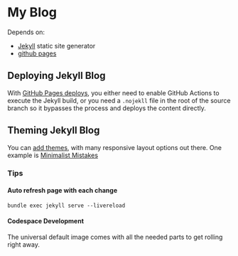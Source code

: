 # My Blog

Depends on:

* [Jekyll](https://jekyllrb.com/) static site generator
* [github pages](https://pages.github.com/)

## Deploying Jekyll Blog

With [GitHub Pages deploys](https://docs.github.com/en/pages/getting-started-with-github-pages/configuring-a-publishing-source-for-your-github-pages-site), you either need to enable GitHub Actions to execute the Jekyll build, or you need a ```.nojekll``` file in the root of the source branch so it bypasses the process and deploys the content directly.

## Theming Jekyll Blog

You can [add themes](https://docs.github.com/en/pages/setting-up-a-github-pages-site-with-jekyll/adding-a-theme-to-your-github-pages-site-using-jekyll), with many responsive layout options out there. One example is [Minimalist Mistakes](https://mmistakes.github.io/minimal-mistakes/docs/quick-start-guide/)

### Tips

#### Auto refresh page with each change

```bundle exec jekyll serve --livereload``` 

#### Codespace Development

The universal default image comes with all the needed parts to get rolling right away.




